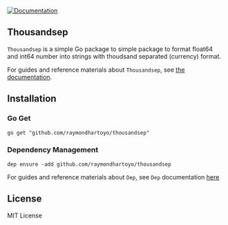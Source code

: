 [![Documentation](https://godoc.org/github.com/raymondhartoyo/thousandsep?status.svg)](https://godoc.org/github.com/raymondhartoyo/thousandsep)

## Thousandsep

`Thousandsep` is a simple Go package to simple package to format float64 and int64 number into strings with thoudsand separated (currency) format.

For guides and reference materials about `Thousandsep`, see [the documentation](https://godoc.org/github.com/raymondhartoyo/thousandsep).

## Installation

### Go Get
`go get "github.com/raymondhartoyo/thousandsep"`

### Dependency Management
`dep ensure -add github.com/raymondhartoyo/thousandsep`

For guides and reference materials about `Dep`, see `Dep` documentation [here](https://golang.github.io/dep)

## License

MIT License